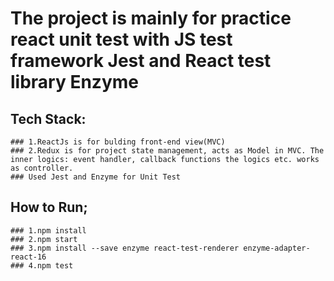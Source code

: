 # The project is mainly for practice react unit test with JS test framework Jest and React test library Enzyme
  ## Tech Stack:
    ### 1.ReactJs is for bulding front-end view(MVC)
    ### 2.Redux is for project state management, acts as Model in MVC. The inner logics: event handler, callback functions the logics etc. works as controller.
    ### Used Jest and Enzyme for Unit Test
  ## How to Run;
    ### 1.npm install
    ### 2.npm start
    ### 3.npm install --save enzyme react-test-renderer enzyme-adapter-react-16
    ### 4.npm test
